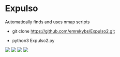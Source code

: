 # Expulso
Automatically finds and uses nmap scripts

* git clone https://github.com/emrekybs/Expulso2.git

* python3 Expulso2.py

<img src="https://github.com/emrekybs/Expulso2/blob/master/expulse.JPG">
<img src="https://github.com/emrekybs/Expulse/blob/main/2.PNG">
<img src="https://github.com/emrekybs/Expulse/blob/main/4.PNG">
<img src="https://github.com/emrekybs/Expulso2/blob/master/5.PNG">

